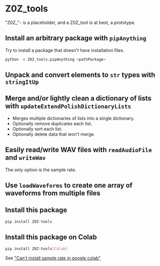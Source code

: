# Z0Z_tools

"Z0Z_"- is a placeholder, and a Z0Z_tool is at best, a prototype.

## Install an arbitrary package with `pipAnything`

Try to install a package that doesn't have installation files.

```sh
python -m Z0Z_tools.pipAnything <pathPackage>
```

## Unpack and convert elements to `str` types with `stringItUp`

## Merge and/or lightly clean a dictionary of lists with `updateExtendPolishDictionaryLists`

- Merges multiple dictionaries of lists into a single dictionary.
- Optionally remove duplicates each list.
- Optionally sort each list.
- Optionally delete data that won't merge.

## Easily read/write WAV files with `readAudioFile` and `writeWav`

The only option is the sample rate.

## Use `loadWaveforms` to create one array of waveforms from multiple files

## Install this package

```sh
pip install Z0Z-tools
```

## Install this package on Colab

```sh
pip install Z0Z-tools[Colab]
```

See ["Can't install sample rate in google colab"](https://github.com/tuxu/python-samplerate/issues/15)
